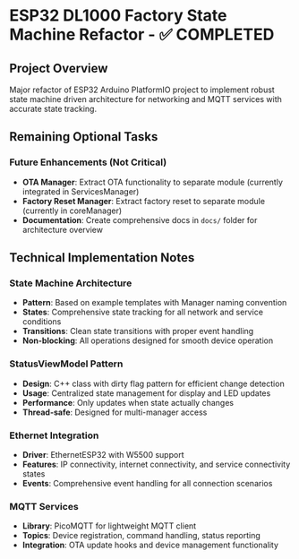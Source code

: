 # ESP32 DL1000 Factory State Machine Refactor - ✅ COMPLETED

## Project Overview
Major refactor of ESP32 Arduino PlatformIO project to implement robust state machine driven architecture for networking and MQTT services with accurate state tracking.

## Remaining Optional Tasks

### Future Enhancements (Not Critical)
- **OTA Manager**: Extract OTA functionality to separate module (currently integrated in ServicesManager)
- **Factory Reset Manager**: Extract factory reset to separate module (currently in coreManager)
- **Documentation**: Create comprehensive docs in `docs/` folder for architecture overview

## Technical Implementation Notes

### State Machine Architecture
- **Pattern**: Based on example templates with Manager naming convention
- **States**: Comprehensive state tracking for all network and service conditions
- **Transitions**: Clean state transitions with proper event handling
- **Non-blocking**: All operations designed for smooth device operation

### StatusViewModel Pattern
- **Design**: C++ class with dirty flag pattern for efficient change detection
- **Usage**: Centralized state management for display and LED updates
- **Performance**: Only updates when state actually changes
- **Thread-safe**: Designed for multi-manager access

### Ethernet Integration
- **Driver**: EthernetESP32 with W5500 support
- **Features**: IP connectivity, internet connectivity, and service connectivity states
- **Events**: Comprehensive event handling for all connection scenarios

### MQTT Services
- **Library**: PicoMQTT for lightweight MQTT client
- **Topics**: Device registration, command handling, status reporting
- **Integration**: OTA update hooks and device management functionality
